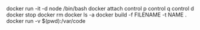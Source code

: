 docker run -it -d node /bin/bash
docker attach
control p control q 
control d 
docker stop
docker rm
docker ls -a
docker build -f FILENAME -t NAME .
docker run -v $(pwd):/var/code
